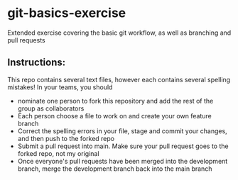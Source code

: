 # git-basics-exercise
Extended exercise covering the basic git workflow, as well as branching and pull requests  
## Instructions:  
This repo contains several text files, however each contains several spelling mistakes! 
In your teams, you should
* nominate one person to fork this repository and add the rest of the group as collaborators
* Each person choose a file to work on and create your own feature branch 
* Correct the spelling errors in your file, stage and commit your changes, and then push to the forked repo
* Submit a pull request into main. Make sure your pull request goes to the forked repo, not my original
* Once everyone's pull requests have been merged into the development branch, merge the development branch back into the main branch
